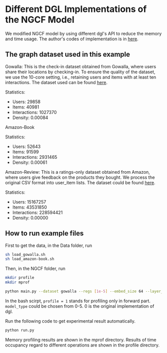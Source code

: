 # Different DGL Implementations of the NGCF Model

We modified NGCF model by using different dgl's API to reduce the memory and time usage.
The author's codes of implementation is in [here](https://github.com/xiangwang1223/neural_graph_collaborative_filtering).


The graph dataset used in this example 
---------------------------------------
Gowalla: This is the check-in dataset obtained from Gowalla, where users share their locations by checking-in. To ensure the quality of the dataset, we use the 10-core setting, i.e., retaining users and items with at least ten interactions. The dataset used can be found [here](https://github.com/xiangwang1223/neural_graph_collaborative_filtering/tree/master/Data).

Statistics:
- Users: 29858
- Items: 40981
- Interactions: 1027370
- Density: 0.00084

Amazon-Book

Statistics:
- Users: 52643
- Items: 91599
- Interactions: 2931465
- Density: 0.00061

Amazon-Review: This is a ratings-only dataset obtained from Amazon, where users give feedback on the products they bought. We process the original CSV format into user_item lists.  The dataset could be found [here](http://deepyeti.ucsd.edu/jianmo/amazon/index.html). 

Statistics:
- Users: 15167257
- Items: 43531850
- Interactions: 228594421
- Density: 0.00000


How to run example files
--------------------------------
First to get the data, in the Data folder, run

```bash
sh load_gowalla.sh 
sh load_amazon-book.sh
```

Then, in the NGCF folder, run

```bash
mkdir profile
mkdir mprof
```

```bash
python main.py --dataset gowalla --regs [1e-5] --embed_size 64 --layer_size [64,64,64] --lr 0.0001 --save_flag 1 --batch_size 1024 --epoch 400 --verbose 1 --mess_dropout [0.1,0.1,0.1] --model_type 2 --profile 1
```
In the bash scirpt, ```profile = 1``` stands for profiling only in forward part.
```model_type``` could be chosen from 0-5. 0 is the original implementation of dgl.


Run the following code to get experimental result automatically.
```bash
python run.py
```

Memory profiling results are shown in the mprof directory. Results of time occupancy regard to different operations are shown in the profile directory.
